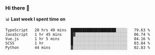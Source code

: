 ### Hi there 👋

<!--
**DBvc/DBvc** is a ✨ _special_ ✨ repository because its `README.md` (this file) appears on your GitHub profile.

Here are some ideas to get you started:

- 🔭 I’m currently working on ...
- 🌱 I’m currently learning ...
- 👯 I’m looking to collaborate on ...
- 🤔 I’m looking for help with ...
- 💬 Ask me about ...
- 📫 How to reach me: ...
- 😄 Pronouns: ...
- ⚡ Fun fact: ...
-->

📊 **Last week I spent time on**
<!--START_SECTION:waka-->
```text
TypeScript   20 hrs 49 mins  ████████████████████░░░░░   79.63 % 
JavaScript   1 hr 45 mins    █▓░░░░░░░░░░░░░░░░░░░░░░░   06.74 % 
Vue.js       1 hr 5 mins     █░░░░░░░░░░░░░░░░░░░░░░░░   04.16 % 
SCSS         1 hr            █░░░░░░░░░░░░░░░░░░░░░░░░   03.84 % 
Python       44 mins         ▓░░░░░░░░░░░░░░░░░░░░░░░░   02.83 % 
```
<!--END_SECTION:waka-->
